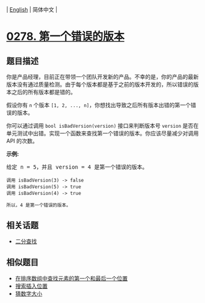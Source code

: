 
| [English](README_EN.md) | 简体中文 |

# [0278. 第一个错误的版本](https://leetcode-cn.com/problems/first-bad-version/)

## 题目描述

<p>你是产品经理，目前正在带领一个团队开发新的产品。不幸的是，你的产品的最新版本没有通过质量检测。由于每个版本都是基于之前的版本开发的，所以错误的版本之后的所有版本都是错的。</p>

<p>假设你有 <code>n</code> 个版本 <code>[1, 2, ..., n]</code>，你想找出导致之后所有版本出错的第一个错误的版本。</p>

<p>你可以通过调用&nbsp;<code>bool isBadVersion(version)</code>&nbsp;接口来判断版本号 <code>version</code> 是否在单元测试中出错。实现一个函数来查找第一个错误的版本。你应该尽量减少对调用 API 的次数。</p>

<p><strong>示例:</strong></p>

<pre>给定 n = 5，并且 version = 4 是第一个错误的版本。

<code>调用 isBadVersion(3) -&gt; false
调用 isBadVersion(5)&nbsp;-&gt; true
调用 isBadVersion(4)&nbsp;-&gt; true

所以，4 是第一个错误的版本。&nbsp;</code></pre>


## 相关话题

- [二分查找](https://leetcode-cn.com/tag/binary-search)

## 相似题目

- [在排序数组中查找元素的第一个和最后一个位置](../find-first-and-last-position-of-element-in-sorted-array/README.md)
- [搜索插入位置](../search-insert-position/README.md)
- [猜数字大小](../guess-number-higher-or-lower/README.md)
